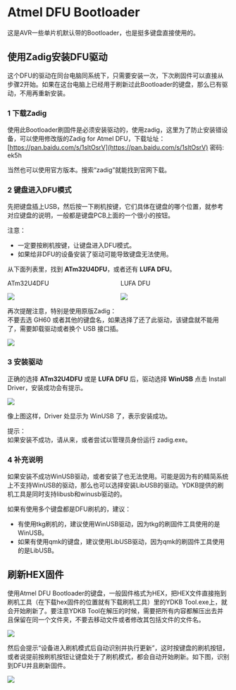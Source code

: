 # Atmel DFU Bootloader

这是AVR一些单片机默认带的Bootloader，也是挺多键盘直接使用的。


## 使用Zadig安装DFU驱动

这个DFU的驱动在同台电脑同系统下，只需要安装一次，下次刷固件可以直接从步骤2开始。如果在这台电脑上已经用于刷新过此Bootloader的键盘，那么已有驱动，不用再重新安装。


### 1 下载Zadig

使用此Bootloader刷固件是必须安装驱动的，使用zadig，这里为了防止安装错设备，可以使用修改版的Zadig for Atmel DFU，下载址址：[https://pan.baidu.com/s/1sltOsrV](https://pan.baidu.com/s/1sltOsrV) 密码: ek5h

当然也可以使用官方版本。搜索“zadig”就能找到官网下载。

### 2 键盘进入DFU模式

先把键盘插上USB，然后按一下刷机按键，它们具体在键盘的哪个位置，就参考对应键盘的说明，一般都是键盘PCB上面的一个很小的按钮。

<html><div class="attention"> 
<subtitle>注意：</subtitle>
<ul><li>一定要按刷机按键，让键盘进入DFU模式。</li>
<li>如果给非DFU的设备安装了驱动可能导致键盘无法使用。</ul>
</div></html>

从下面列表里，找到 **ATm32U4DFU**，或者还有 **LUFA DFU**。

<html>
<two_col>
<div style="float:left;width:48%;">
<col_h5>ATm32U4DFU</col_h5>

![](/assets/atmel_dfu_01.png?)
</div>
<div style="float:left;width:3%;">&nbsp;</div>
<div style="float:left;width:48%;">
<col_h5>LUFA DFU</col_h5>

![](/assets/atmel_dfu_lufa_01.png?)
</div>
</two_col>
<div style="clear:both;"></div>
</html>

<html><div class="attention"> 
<subtitle>再次提醒注意，特别是使用原版Zadig：</subtitle>
<br>不要去选 GH60 或者其他的键盘名，如果选择了还了此驱动，该键盘就不能用了，需要卸载驱动或者换个 USB 接口插。
</div></html>

![](/assets/atmel_dfu_02.png?)


### 3 安装驱动
正确的选择 **ATm32U4DFU** 或是 **LUFA DFU** 后，驱动选择 **WinUSB** 点击 Install Driver，安装成功会有提示。

![](/assets/atmel_dfu_03.png?)

像上图这样，Driver 处显示为 WinUSB 了，表示安装成功。

<html><div class="hint"> 
<subtitle>提示：</subtitle>
<br>如果安装不成功，请从来，或者尝试以管理员身份运行 zadig.exe。
</div></html>

### 4 补充说明

如果安装不成功WinUSB驱动，或者安装了也无法使用。可能是因为有的精简系统上不支持WinUSB的驱动，那么也可以选择安装LibUSB的驱动。YDKB提供的刷机工具是同时支持libusb和winusb驱动的。

<html><div class="hint"> 
<subtitle>如果有使用多个键盘都是DFU刷机的，建议：</subtitle>
<ul><li>有使用tkg刷机的，建议使用WinUSB驱动，因为tkg的刷固件工具使用的是WinUSB。</li>
<li>如果有使用qmk的键盘，建议使用LibUSB驱动，因为qmk的刷固件工具使用的是LibUSB。</ul>
</div></html>


## 刷新HEX固件

使用Atmel DFU Bootloader的键盘，一般固件格式为HEX，把HEX文件直接拖到刷机工具（在下载hex固件的位置就有下载刷机工具）里的YDKB Tool.exe上，就会开始刷新了。要注意YDKB Tool在解压的时候，需要把所有内容都解压出去并且保留在同一个文件夹，不要去移动文件或者修改其包括文件的文件名。

<div style="width: 600px">

![](/assets/dfu_reflash_01.png?600)
</div>

然后会提示“设备进入刷机模式后自动识别并执行更新”，这时按键盘的刷机按钮，或者说提前按刷机按钮让键盘处于了刷机模式，都会自动开始刷新。如下图，识别到DFU并且刷新固件。

<div style="width: 600px">

![](/assets/dfu_reflash_02.png?600)
</div>



